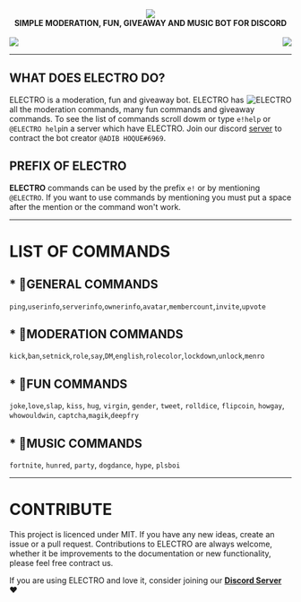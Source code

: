 <div align="center">
  <img src="https://cdn.discordapp.com/attachments/656517276832366595/661972761698369536/ELECTRO_WEB_HEADER.png" align="center">
  <br>
  <strong><b>SIMPLE MODERATION, FUN, GIVEAWAY AND MUSIC BOT FOR DISCORD</b></strong>
  <br>
  <br>
  </div> 
  
  <a href="https://discord.gg/Pp9KudS">
    <img src="https://cdn.discordapp.com/attachments/656517276832366595/661988891028488195/ADD_BOT.png" align="center">
  </a>
  
  <a href="https://www.YouTube.com/AdibHoque">
    <img src="https://cdn.discordapp.com/attachments/656517276832366595/661984838269796352/JOIN_ELECTRO.png" align="right">
  </a>
  <background src="https://cdn.discordapp.com/attachments/529939494007341067/565928893043834895/bg.png">


---

## WHAT DOES ELECTRO DO? 

<img src="https://cdn.discordapp.com/attachments/656517276832366595/656760631474520074/ELECTRO_ELECTRIFY_YOUR_SERVER.gif" alt="ELECTRO" align="right">

ELECTRO is a moderation, fun and giveaway bot. ELECTRO has all the moderation commands, many fun commands and giveaway commands. To see the list of commands scroll dowm or type `e!help` or `@ELECTRO help`in a server which have ELECTRO. Join our discord [server](https://github.com/kyb3r/modmail/wiki) to contract the bot creator `@ADIB HOQUE#6969`.

## PREFIX OF ELECTRO

**ELECTRO** commands can be used by the prefix `e!` or by mentioning `@ELECTRO`. If you want to use commands by mentioning you must put a space after the mention or the command won't work. 

---

# LIST OF COMMANDS

## * 📃GENERAL COMMANDS

`ping`,`userinfo`,`serverinfo`,`ownerinfo`,`avatar`,`membercount`,`invite`,`upvote` 

## * 🔨MODERATION COMMANDS


`kick`,`ban`,`setnick`,`role`,`say`,`DM`,`english`,`rolecolor`,`lockdown`,`unlock`,`menro`

## * 🎉FUN COMMANDS

`joke`,`love`,`slap`, `kiss`, `hug`, `virgin`, `gender`, `tweet`, `rolldice`, `flipcoin`, `howgay`, `whowouldwin`, `captcha`,`magik`,`deepfry`

## * 🎵MUSIC COMMANDS

`fortnite`, `hunred`, `party`, `dogdance`, `hype`, `plsboi` 

---

# CONTRIBUTE

This project is licenced under MIT. If you have any new ideas, create an issue or a pull request. Contributions to ELECTRO are always welcome, whether it be improvements to the documentation or new functionality, please feel free contract us.

If you are using ELECTRO and love it, consider joining our **[Discord Server](https://discord.gg/Pp9KudS)** :heart:

